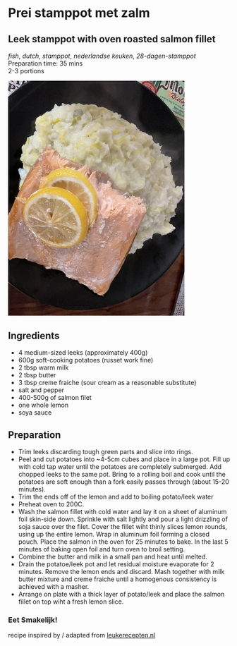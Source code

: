 # Prei stamppot met zalm 
## Leek stamppot with oven roasted salmon fillet
_fish_, _dutch_, _stamppot_, _nederlandse keuken_, _28-dagen-stamppot_  
Preparation time: 35 mins  
2-3 portions  

<img src="images/dag-04_prei-stamppot-met-zalm.JPG" width="400">  

## Ingredients
* 4 medium-sized leeks (approximately 400g)
* 600g soft-cooking potatoes (russet work fine)
* 2 tbsp warm milk
* 2 tbsp butter
* 3 tbsp creme fraiche (sour cream as a reasonable substitute)
* salt and pepper
* 400-500g of salmon filet
* one whole lemon
* soya sauce

## Preparation
* Trim leeks discarding tough green parts and slice into rings.
* Peel and cut potatoes into ~4-5cm cubes and place in a large pot. Fill up with cold tap water until the potatoes are completely submerged. Add chopped leeks to the same pot. Bring to a rolling boil and cook until the potatoes are soft enough than a fork easily passes through (about 15-20 minutes).
* Trim the ends off of the lemon and add to boiling potato/leek water
* Preheat oven to 200C.
* Wash the salmon fillet with cold water and lay it on a sheet of aluminum foil skin-side down. Sprinkle with salt lightly and pour a light drizzling of soja sauce over the filet. Cover the fillet wiht thinly slices lemon rounds, using up the entire lemon. Wrap in aluminum foil forming a closed pouch. Place the salmon in the oven for 25 minutes to bake. In the last 5 minutes of baking open foil and turn oven to broil setting.
* Combine the butter and milk in a small pan and heat until melted.
* Drain the potatoe/leek pot and let residual moisture evaporate for 2 minutes. Remove the lemon ends and discard. Mash together with milk butter mixture and creme fraiche until a homogenous consistency is achieved with a masher.
* Arrange on plate with a thick layer of potato/leek and place the salmon fillet on top wiht a fresh lemon slice. 

### Eet Smakelijk!

recipe inspired by / adapted from [leukerecepten.nl](https://www.leukerecepten.nl/recepten/preistamppot-met-mosterd-dille-zalm/ )

